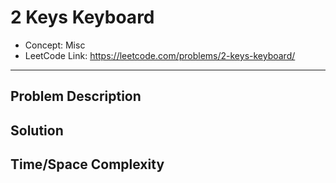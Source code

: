 # 2 Keys Keyboard

- Concept: Misc
- LeetCode Link: https://leetcode.com/problems/2-keys-keyboard/

---

## Problem Description

## Solution

## Time/Space Complexity

